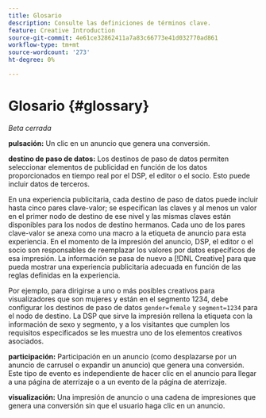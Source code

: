 ```yaml
---
title: Glosario
description: Consulte las definiciones de términos clave.
feature: Creative Introduction
source-git-commit: 4e61ce32862411a7a83c66773e41d032770ad861
workflow-type: tm+mt
source-wordcount: '273'
ht-degree: 0%

---
```


# Glosario {#glossary}

*Beta cerrada*

<!-- more feature metadata?? -->

<!-- ## A-B {#a-b} -->

<!-- not sure I need these "x-through" terms since that we're not creating conversion pixels in this UI, but see if they come up in other text -->

**pulsación:** Un clic en un anuncio que genera una conversión.

**destino de paso de datos:** Los destinos de paso de datos permiten seleccionar elementos de publicidad en función de los datos proporcionados en tiempo real por el DSP, el editor o el socio. Esto puede incluir datos de terceros.

<!-- verify this -->En una experiencia publicitaria, cada destino de paso de datos puede incluir hasta cinco pares clave-valor; se especifican las claves y al menos un valor en el primer nodo de destino de ese nivel y las mismas claves están disponibles para los nodos de destino hermanos. Cada uno de los pares clave-valor se anexa como una macro a la etiqueta de anuncio para esta experiencia. En el momento de la impresión del anuncio, DSP, el editor o el socio son responsables de reemplazar los valores por datos específicos de esa impresión. La información se pasa de nuevo a [!DNL Creative] para que pueda mostrar una experiencia publicitaria adecuada en función de las reglas definidas en la experiencia.

Por ejemplo, para dirigirse a uno o más posibles creativos para visualizadores que son mujeres y están en el segmento 1234, debe configurar los destinos de paso de datos `gender=female` y `segment=1234` para el nodo de destino. La DSP que sirve la impresión rellena la etiqueta con la información de sexo y segmento, y a los visitantes que cumplen los requisitos especificados se les muestra uno de los elementos creativos asociados.

**participación:** Participación en un anuncio (como desplazarse por un anuncio de carrusel o expandir un anuncio) que genera una conversión. Este tipo de evento es independiente de hacer clic en el anuncio para llegar a una página de aterrizaje o a un evento de la página de aterrizaje.

<!-- or flexible html5 creative variation? Not sure we need to mention this since there's no place to view the different variations per se:

**variation of a flexible HTML5 creative:** A derivation of a flexible HTML5 creative asset in your [!UICONTROL Creative Libraries], which is generated when you assign the creative to an experience and change any of the default attributes within the experience.
-->

**visualización:** Una impresión de anuncio o una cadena de impresiones que genera una conversión sin que el usuario haga clic en un anuncio.
